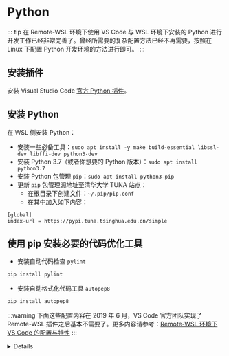 # Python <a href="https://github.com/spencerwooo"><Badge text="@SpencerWoo" vertical="middle"/></a>

::: tip
在 Remote-WSL 环境下使用 VS Code 与 WSL 环境下安装的 Python 进行开发工作已经非常完善了。曾经所需要的复杂配置方法已经不再需要，按照在 Linux 下配置 Python 开发环境的方法进行即可。
:::

## 安装插件

安装 Visual Studio Code [官方 Python 插件](https://marketplace.visualstudio.com/items?itemName=ms-python.python)。

## 安装 Python

在 WSL 侧安装 Python：

- 安装一些必备工具：`sudo apt install -y make build-essential libssl-dev libffi-dev python3-dev`
- 安装 Python 3.7（或者你想要的 Python 版本）：`sudo apt install python3.7`
- 安装 Python 包管理 `pip`：`sudo apt install python3-pip`
- 更新 `pip` 包管理源地址至清华大学 TUNA 站点：
  - 在根目录下创建文件：`~/.pip/pip.conf`
  - 在其中加入如下内容：

```
[global]
index-url = https://pypi.tuna.tsinghua.edu.cn/simple
```

## 使用 pip 安装必要的代码优化工具

- 安装自动代码检查 `pylint`

```bash
pip install pylint
```

- 安装自动格式化代码工具 `autopep8`

```bash
pip install autopep8
```

:::warning
下面这些配置内容在 2019 年 6 月，VS Code 官方团队实现了 Remote-WSL 插件之后基本不需要了。更多内容请参考：[Remote-WSL 环境下 VS Code 的配置与特性](https://dowww.spencerwoo.com/3-VSCode/#remote-wsl-%E6%8F%92%E4%BB%B6)
:::

<details>

## 让 VSCode 集成 WSL 侧 Python <Badge text="deprecated" type="error" vertical="middle"/>

> 以下内容、解决方案、代码和可执行文件来自 [plusls - VSCode using Python in WSL](http://blog.plusls.cn/windows/vscode-using-python-in-wsl/)，致谢。

首先从 [这里](http://blog.plusls.cn/windows/vscode-using-python-in-wsl/wsl.zip) 下载由 plusls 编译的一些工具，下载的文件内容有：

```
.
├── LocalDebugClient.js
├── completion.py
├── pydevd_file_utils.py
└── wsl-tools
    ├── autopep8.exe
    ├── ctags.exe
    ├── pylint.exe
    ├── python.exe
    ├── python2.exe
    └── python3.exe

1 directory, 9 files

```

将下载文件解压至本地目录下，留作后续使用。

### 让 VSCode Python 插件识别到 WSL 环境下的 Python <Badge text="deprecated" type="error" vertical="middle"/>

::: tip TIP
以下内容以 Python 3 为例，其他版本的 Python 原理相同。
:::

在 VSCode 中设置如下：

```json
"python.pythonPath": "C:\\$更换为 python3.exe 的路径$\\python3.exe",
```

### 让 Python 插件直接使用 WSL 侧的工具 <Badge text="deprecated" type="error" vertical="middle"/>

官方 Python 插件集成了实时代码风格检查工具 `pylint`，快速定位工具 `ctags` 和代码美化插件 `autopep8`。这些同样也可以在 WSL 侧安装并从 Windows VSCode 侧调用。

- 安装 `pylint`：`pip3 install pylint`
- 安装 `exuberant ctags`：`sudo apt install exuberant-ctags`
- 安装 `autopep8`：`pip3 install autopep8`
- 在 VSCode 设置中加入：

```json
"python.linting.pylintPath": "C:\\$更换为 pylint.exe 的路径$\\pylint.exe",
"python.workspaceSymbols.ctagsPath": "C:\\$更换为 ctags.exe 的路径$\\ctags.exe",
"python.formatting.autopep8Path": "C:\\$更换为 autopep8.exe 的路径$\\autopep8.exe"
```

那么现在拿 VSCode 写 Python 项目的时候应该可以自动代码补全、IntelliSense 和自动美化了。👍

### 跳转定义、调试等内容的配置 <Badge text="deprecated" type="error" vertical="middle"/>

这部分内容由于涉及到修改 VSCode Python 官方插件代码，因此不建议进行配置。同时，随着插件的更新，修改的代码会失效，修改方法也不近相同，如果有需要可以考虑 [查看原文内容](http://blog.plusls.cn/windows/vscode-using-python-in-wsl/) 自行配置。

## Code Runner

> 基础配置详见 > [Code Runner](/3-VSCode/3-2-Code-Runner.html)

无需特殊配置，单个文件可以直接右键 `Run Code` 执行。

</details>
